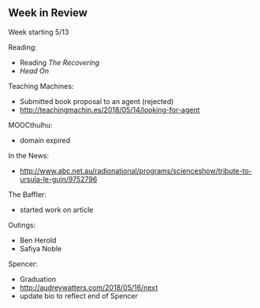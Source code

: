 ## Week in Review

Week starting 5/13

Reading:
* Reading *The Recovering*
* *Head On*

Teaching Machines:
* Submitted book proposal to an agent (rejected)
* http://teachingmachin.es/2018/05/14/looking-for-agent

MOOCthulhu:
* domain expired

In the News:
* http://www.abc.net.au/radionational/programs/scienceshow/tribute-to-ursula-le-guin/9752796

The Baffler:
* started work on article

Outings:
* Ben Herold
* Safiya Noble

Spencer:
* Graduation
* http://audreywatters.com/2018/05/16/next
* update bio to reflect end of Spencer
